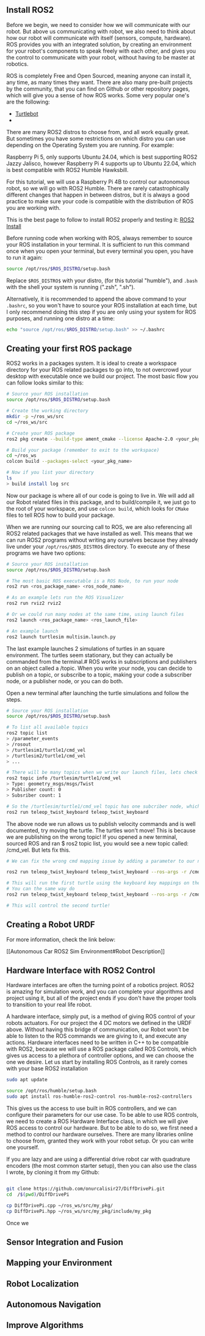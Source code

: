 ## Install ROS2 

Before we begin, we need to consider how we will communicate with our robot. But above us communicating with robot, we also need to think about how our robot will communicate with itself (sensors, compute, hardware). ROS provides you with an integrated solution, by creating an environment for your robot's components to speak freely with each other, and gives you the control to communicate with your robot, without having to be master at robotics. 

ROS is completely Free and Open Sourced, meaning anyone can install it, any time, as many times they want. There are also many pre-built projects by the community, that you can find on Github or other repository pages, which will give you a sense of how ROS works. Some very popular one's are the following:
- [Turtlebot](https://github.com/ROBOTIS-GIT/turtlebot3)
- 
There are many ROS2 distros to choose from, and all work equally great. But sometimes you have some restrictions on which distro you can use depending on the Operating System you are running. For example:

Raspberry Pi 5, only supports Ubuntu 24.04, which is best supporting ROS2 Jazzy Jalisco,
however Raspberry Pi 4 supports up to Ubuntu 22.04, which is best compatible with ROS2 Humble Hawksbill. 

For this tutorial, we will use a Raspberry Pi 4B to control our autonomous robot, so we will go with ROS2 Humble. There are rarely catastrophically different changes that happen in between distros, but it is always a good practice to make sure your code is compatible with the distribution of ROS you are working with.

This is the best page to follow to install ROS2 properly and testing it: [ROS2 Install](https://docs.ros.org/en/humble/Installation.html)

Before running code when working with ROS, always remember to source your ROS installation in your terminal. It is sufficient to run this command once when you open your terminal, but every terminal you open, you have to run it again:

```bash
source /opt/ros/$ROS_DISTRO/setup.bash
```

Replace `$ROS_DISTRO$` with your distro, (for this tutorial "humble"), and `.bash` with the shell your system is running (".zsh", ".sh").

Alternatively, it is recommended to append the above command to your `.bashrc`, so you won't have to source your ROS installation at each time, but I only recommend doing this step if you are only using your system for ROS purposes, and running one distro at a time:

```bash
echo "source /opt/ros/$ROS_DISTRO/setup.bash" >> ~/.bashrc
```

## Creating your first ROS package

ROS2 works in a packages system. It is ideal to create a workspace directory for your ROS related packages to go into, to not overcrowd your desktop with executable once we build our project. The most basic flow you can follow looks similar to this:

```sh
# Source your ROS installation
source /opt/ros/$ROS_DISTRO/setup.bash

# Create the working directory
mkdir -p ~/ros_ws/src
cd ~/ros_ws/src

# Create your ROS package
ros2 pkg create --build-type ament_cmake --license Apache-2.0 <your_pkg_name>

# Build your package (remember to exit to the workspace)
cd ~/ros_ws
colcon build --packages-select <your_pkg_name>

# Now if you list your directory
ls
> build install log src 
```

Now our package is where all of our code is going to live in. We will add all our Robot related files in this package, and to build/compile it, we just go to the root of your workspace, and use `colcon build`, which looks for `CMake` files to tell ROS how to build your package. 

When we are running our sourcing call to ROS, we are also referencing all ROS2 related packages that we have installed as well. This means that we can run ROS2 programs without writing any ourselves because they already live under your `/opt/ros/$ROS_DISTRO$` directory. To execute any of these programs we have two options:

```sh
# Source your ROS installation
source /opt/ros/$ROS_DISTRO/setup.bash

# The most basic ROS executable is a ROS Node, to run your node
ros2 run <ros_package_name> <ros_node_name>

# As an example lets run the ROS Visualizer
ros2 run rviz2 rviz2

# Or we could run many nodes at the same time, using launch files
ros2 launch <ros_package_name> <ros_launch_file>

# An example launch 
ros2 launch turtlesim multisim.launch.py
```

The last example launches 2 simulations of turtles in an square environment. The turtles seem stationary, but they can actually be commanded from the terminal.# ROS works in subscriptions and publishers on an object called a /topic. When you write your node, you can decide to publish on a topic, or subscribe to a topic, making your code a subscriber node, or a publisher node, or you can do both.

Open a new terminal after launching the turtle simulations and follow the steps.

```sh
# Source your ROS installation
source /opt/ros/$ROS_DISTRO/setup.bash

# To list all available topics
ros2 topic list
> /parameter_events
> /rosout
> /turtlesim1/turtle1/cmd_vel
> /turtlesim2/turtle1/cmd_vel
> ...

# There will be many topics when we write our launch files, lets check one out
ros2 topic info /turtlesim/turtle1/cmd_vel
> Type: geometry_msgs/msgs/Twist
> Publisher count: 0
> Subsriber count: 1

# So the /turtlesim/turtle1/cmd_vel topic has one subcriber node, which we assume is the turtle waiting for commands, let us give the turtle some commands
ros2 run teleop_twist_keyboard teleop_twist_keyboard
```

 The above node we run allows us to publish velocity commands and is well documented, try moving the turtle.  The turtles won't move! This is because we are publishing on the wrong topic! If you opened a new terminal, sourced ROS and ran $ ros2 topic list, you would see a new topic called: /cmd_vel. But lets fix this.
 
 ```sh
 # We can fix the wrong cmd mapping issue by adding a parameter to our node while we run it.

ros2 run teleop_twist_keyboard teleop_twist_keyboard --ros-args -r /cmd_vel:=/turtlesim1/turtle1/cmd_vel

# This will run the first turtle using the keyboard key mappings on the terminal.
# You can the same way do
ros2 run teleop_twist_keyboard teleop_twist_keyboard --ros-args -r /cmd_vel:=/turtlesim2/turtle1/cmd_vel

# This will control the second turtle!
```

## Creating a Robot URDF

For more information, check the link below:

 [[Autonomous Car ROS2 Sim Environment#Robot Description]]

## Hardware Interface with ROS2 Control

Hardware interfaces are often the turning point of a robotics project. ROS2 is amazing for simulation work, and you can complete your algorithms and project using it, but all of the project ends if you don't have the proper tools to transition to your real life robot.

A hardware interface, simply put, is a method of giving ROS control of your robots actuators. For our project the 4 DC motors we defined in the URDF above. Without having this bridge of communication, our Robot won't be able to listen to the ROS commands we are giving to it, and execute any actions. Hardware interfaces need to be written in C++ to be compatible with ROS2, because we will use a ROS package called ROS Controls, which gives us access to a plethora of controller options, and we can choose the one we desire. Let us start by installing ROS Controls, as it rarely comes with your base ROS2 installation

```sh
sudo apt update

source /opt/ros/humble/setup.bash
sudo apt install ros-humble-ros2-control ros-humble-ros2-controllers
```

This gives us the access to use built in ROS controllers, and we can configure their parameters for our use case. To be able to use ROS controls, we need to create a ROS Hardware Interface class, in which we will give ROS access to control our hardware. But to be able to do so, we first need a method to control our hardware ourselves. There are many libraries online to choose from, granted they work with your robot setup. Or you can write one yourself.

If you are lazy and are using a differential drive robot car with quadrature encoders (the most common starter setup), then you can also use the class I wrote, by cloning it from my Github:

```sh

git clone https://github.com/onurcalisir27/DiffDrivePi.git
cd  /$(pwd)/DiffDrivePi

cp DiffDrivePi.cpp ~/ros_ws/src/my_pkg/ 
cp DiffDrivePi.hpp ~/ros_ws/src/my_pkg/include/my_pkg
```

Once we 

## Sensor Integration and Fusion



## Mapping your Environment



## Robot Localization



## Autonomous Navigation



## Improve Algorithms
